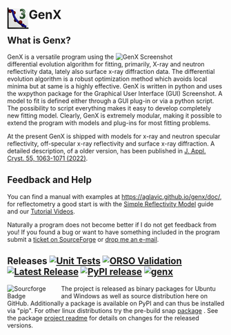 # GenX <img src="icons/main_gui/genx.png" width="50" alt="GenX 3" align="left" />
## What is Genx?
<img src="https://aglavic.github.io/genx/Screenshot.png" width="50%" alt="GenX Screenshot" align="right" />
GenX is a versatile program using the differential evolution algorithm for fitting, primarily, X-ray and neutron reflectivity data, 
lately also surface x-ray diffraction data. The differential evolution algorithm is a robust optimization method which avoids local minima 
but at same is a highly effective. GenX is written in python and uses the wxpython package for the Graphical User Interface (GUI) Screenshot. 
A model to fit is defined either through a GUI plug-in or via a python script. The possibility to script everything makes it easy to develop completely new fitting model. 
Clearly, GenX is extremely modular, making it possible to extend the program with models and plug-ins for most fitting problems. 

At the present GenX is shipped with models for x-ray and neutron specular reflectivity, off-specular x-ray reflectivity and surface x-ray diffraction. 
A detailed description, of a older version, has been published in [J. Appl. Cryst. 55, 1063-1071 (2022)](https://doi.org/10.1107/S1600576722006653).

## Feedback and Help
You can find a manual with examples at https://aglavic.github.io/genx/doc/, for reflectometry a good start is with the 
[Simple Reflectivity Model](https://aglavic.github.io/genx/doc/tutorials/simple_reflectivity.html) guide and our 
[Tutorial Videos](https://aglavic.github.io/genx/doc/tutorials/neutron_fit.html).

Naturally a program does not become better if I do not get feedback from you! 
If you found a bug or want to have something included in the program submit a [ticket on SourceForge](https://sourceforge.net/p/genx/tickets/) or [drop me an e-mail](mailto:artur.glavic@psi.ch).

## Releases  [![Unit Tests](https://github.com/aglavic/genx/actions/workflows/unittests.yml/badge.svg)](https://github.com/aglavic/genx/actions/workflows/unittests.yml) [![ORSO Validation](https://github.com/reflectivity/analysis/actions/workflows/validate_genx.yml/badge.svg)](https://github.com/reflectivity/analysis/actions/workflows/validate_genx.yml) [![Latest Release](https://img.shields.io/github/v/release/aglavic/genx?label=GitHub)](https://github.com/aglavic/genx/releases/latest) [![PyPI release](https://img.shields.io/pypi/v/genx3?label=PyPI)](https://pypi.org/project/genx3/) [![genx](https://snapcraft.io/genx/badge.svg)](https://snapcraft.io/genx)

<img src="https://sourceforge.net/cdn/syndication/badge_img/235219/oss-community-leader-white?achievement=oss-community-leader&r=https://sourceforge.net/p/genx/admin/files/badges/" width="125" alt="Sourcforge Badge" align="left" > 

The project is released as binary packages for Ubuntu and Windows as well as source distribution here on GitHub. 
Additionally a package is available on PyPI and can thus be installed via "pip".
For other linux distributions try the pre-build snap [package](https://snapcraft.io/genx) .
See the package [project readme](genx/README.txt) for details on changes for the released versions.

